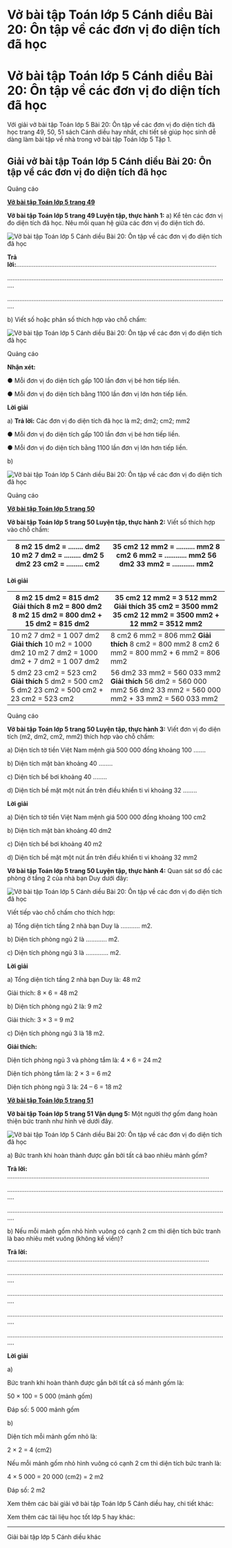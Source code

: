 # Vở bài tập Toán lớp 5 Cánh diều Bài 20: Ôn tập về các đơn vị đo diện tích đã học

# Vở bài tập Toán lớp 5 Cánh diều Bài 20: Ôn tập về các đơn vị đo diện tích đã học

Với giải vở bài tập Toán lớp 5 Bài 20: Ôn tập về các đơn vị đo diện tích đã học trang 49, 50, 51 sách Cánh diều hay nhất, chi tiết sẽ giúp học sinh dễ dàng làm bài tập về nhà trong vở bài tập Toán lớp 5 Tập 1.

## Giải vở bài tập Toán lớp 5 Cánh diều Bài 20: Ôn tập về các đơn vị đo diện tích đã học

Quảng cáo

[**Vở bài tập Toán lớp 5 trang 49**](https://vietjack.com/vbt-toan-5-cd/vbt-toan-lop-5-trang-49.jsp)

**Vở bài tập Toán lớp 5 trang 49 Luyện tập, thực hành 1:** a) Kể tên các đơn vị đo diện tích đã học. Nêu mối quan hệ giữa các đơn vị đo diện tích đó.

![Vở bài tập Toán lớp 5 Cánh diều Bài 20: Ôn tập về các đơn vị đo diện tích đã học](https://vietjack.com/vbt-toan-5-cd/images/bai-20-on-tap-ve-cac-don-vi-do-dien-tich-da-hoc.PNG)

**Trả lời:**...................................................................................................................

................................................................................................................................

................................................................................................................................

b) Viết số hoặc phân số thích hợp vào chỗ chấm:

![Vở bài tập Toán lớp 5 Cánh diều Bài 20: Ôn tập về các đơn vị đo diện tích đã học](https://vietjack.com/vbt-toan-5-cd/images/bai-20-on-tap-ve-cac-don-vi-do-dien-tich-da-hoc-1.PNG)

Quảng cáo

**Nhận xét:**

● Mỗi đơn vị đo diện tích gấp 100 lần đơn vị bé hơn tiếp liền.

● Mỗi đơn vị đo diện tích bằng 1100 lần đơn vị lớn hơn tiếp liền.

**Lời giải**

a) **Trả lời:** Các đơn vị đo diện tích đã học là m2; dm2; cm2; mm2

● Mỗi đơn vị đo diện tích gấp 100 lần đơn vị bé hơn tiếp liền.

● Mỗi đơn vị đo diện tích bằng 1100 lần đơn vị lớn hơn tiếp liền.

b) 

![Vở bài tập Toán lớp 5 Cánh diều Bài 20: Ôn tập về các đơn vị đo diện tích đã học](https://vietjack.com/vbt-toan-5-cd/images/bai-20-on-tap-ve-cac-don-vi-do-dien-tich-da-hoc-2.PNG)

Quảng cáo

[**Vở bài tập Toán lớp 5 trang 50**](https://vietjack.com/vbt-toan-5-cd/vbt-toan-lop-5-trang-50.jsp)

**Vở bài tập Toán lớp 5 trang 50 Luyện tập, thực hành 2:** Viết số thích hợp vào chỗ chấm:

8 m2 15 dm2 = ........ dm2  10 m2 7 dm2 = ......... dm2 5 dm2 23 cm2 = ......... cm2 |  35 cm2 12 mm2 = .......... mm2 8 cm2 6 mm2 = ............ mm2 56 dm2 33 mm2 = ............ mm2  
---|---  
  
**Lời giải**

8 m2 15 dm2 = 815 dm2  **Giải thích** 8 m2 = 800 dm2 8 m2 15 dm2 = 800 dm2 \+ 15 dm2 = 815 dm2 |  35 cm2 12 mm2 = 3 512 mm2 **Giải thích** 35 cm2 = 3500 mm2 35 cm2 12 mm2 = 3500 mm2 \+ 12 mm2 = 3512 mm2  
---|---  
10 m2 7 dm2 = 1 007 dm2 **Giải thích** 10 m2 = 1000 dm2 10 m2 7 dm2 = 1000 dm2 \+ 7 dm2 = 1 007 dm2 |  8 cm2 6 mm2 = 806 mm2 **Giải thích** 8 cm2 = 800 mm2 8 cm2 6 mm2 = 800 mm2 \+ 6 mm2 = 806 mm2  
5 dm2 23 cm2 = 523 cm2 **Giải thích** 5 dm2 = 500 cm2 5 dm2 23 cm2 = 500 cm2 \+ 23 cm2 = 523 cm2 |  56 dm2 33 mm2 = 560 033 mm2 **Giải thích** 56 dm2 = 560 000 mm2 56 dm2 33 mm2 = 560 000 mm2 \+ 33 mm2 = 560 033 mm2  
  
Quảng cáo

**Vở bài tập Toán lớp 5 trang 50 Luyện tập, thực hành 3:** Viết đơn vị đo diện tích (m2, dm2, cm2, mm2) thích hợp vào chỗ chấm:

a) Diện tích tờ tiền Việt Nam mệnh giả 500 000 đồng khoảng 100 .......

b) Diện tích mặt bàn khoảng 40 ........

c) Diện tích bể bơi khoảng 40 ........

d) Diện tích bề mặt một nút ấn trên điều khiển ti vi khoảng 32 ........

**Lời giải**

a) Diện tích tờ tiền Việt Nam mệnh giá 500 000 đồng khoảng 100 cm2

b) Diện tích mặt bàn khoảng 40 dm2

c) Diện tích bể bơi khoảng 40 m2

d) Diện tích bề mặt một nút ấn trên điều khiển ti vi khoảng 32 mm2

**Vở bài tập Toán lớp 5 trang 50 Luyện tập, thực hành 4:** Quan sát sơ đồ các phòng ở tầng 2 của nhà bạn Duy dưới đây:

![Vở bài tập Toán lớp 5 Cánh diều Bài 20: Ôn tập về các đơn vị đo diện tích đã học](https://vietjack.com/vbt-toan-5-cd/images/bai-20-on-tap-ve-cac-don-vi-do-dien-tich-da-hoc-3.PNG)

Viết tiếp vào chỗ chấm cho thích hợp:

a) Tổng diện tích tầng 2 nhà bạn Duy là ........... m2.

b) Diện tích phòng ngủ 2 là ............ m2.

c) Diện tích phòng ngủ 3 là ............. m2.

**Lời giải**

a) Tổng diện tích tầng 2 nhà bạn Duy là: 48 m2

Giải thích: 8 × 6 = 48 m2

b) Diện tích phòng ngủ 2 là: 9 m2

Giải thích: 3 × 3 = 9 m2

c) Diện tích phòng ngủ 3 là 18 m2.

**Giải thích:**

Diện tích phòng ngủ 3 và phòng tắm là: 4 × 6 = 24 m2

Diện tích phòng tắm là: 2 × 3 = 6 m2

Diện tích phòng ngủ 3 là: 24 – 6 = 18 m2

[**Vở bài tập Toán lớp 5 trang 51**](https://vietjack.com/vbt-toan-5-cd/vbt-toan-lop-5-trang-51.jsp)

**Vở bài tập Toán lớp 5 trang 51 Vận dụng 5:** Một người thợ gốm đang hoàn thiện bức tranh như hình vẽ dưới đây.

![Vở bài tập Toán lớp 5 Cánh diều Bài 20: Ôn tập về các đơn vị đo diện tích đã học](https://vietjack.com/vbt-toan-5-cd/images/bai-20-on-tap-ve-cac-don-vi-do-dien-tich-da-hoc-4.PNG)

a) Bức tranh khi hoàn thành được gắn bởi tất cả bao nhiêu mảnh gốm? 

**Trả lời:** ....................................................................................................................

................................................................................................................................

................................................................................................................................

b) Nếu mỗi mảnh gốm nhỏ hình vuông có cạnh 2 cm thì diện tích bức tranh là bao nhiêu mét vuông (không kể viền)?

**Trả lời:** ....................................................................................................................

................................................................................................................................

................................................................................................................................

................................................................................................................................

................................................................................................................................

**Lời giải**

a) 

Bức tranh khi hoàn thành được gắn bởi tất cả số mảnh gốm là:

50 × 100 = 5 000 (mảnh gốm)

Đáp số: 5 000 mảnh gốm

b) 

Diện tích mỗi mảnh gốm nhỏ là:

2 × 2 = 4 (cm2)

Nếu mỗi mảnh gốm nhỏ hình vuông có cạnh 2 cm thì diện tích bức tranh là:

4 × 5 000 = 20 000 (cm2) = 2 m2

Đáp số: 2 m2

Xem thêm các bài giải vở bài tập Toán lớp 5 Cánh diều hay, chi tiết khác:

Xem thêm các tài liệu học tốt lớp 5 hay khác:

* * *

Giải bài tập lớp 5 Cánh diều khác
